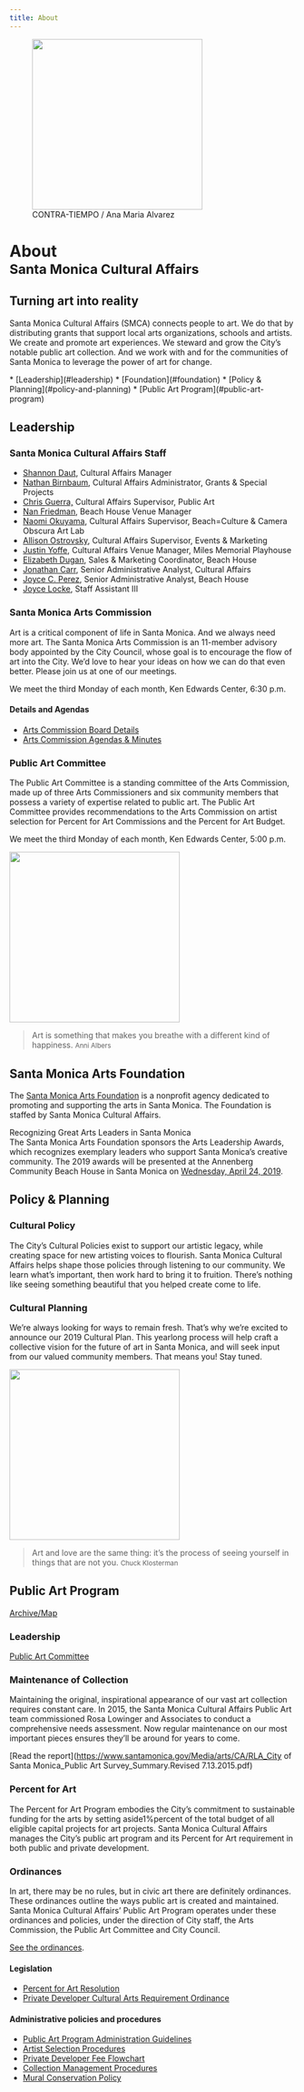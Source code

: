 ```yaml
---
title: About
---
```


<figure class="image">
  <img src="https://static-artsamo.digitalservice.la/uploads/wall.jpg" height="300" alt="" />
  <figcaption>CONTRA-TIEMPO / Ana Maria Alvarez</figcaption>
</figure>

About<br /><small>Santa Monica Cultural Affairs</small>
=============

## Turning art into reality

Santa Monica Cultural Affairs (SMCA) connects people to art. We do that by distributing grants that support local arts organizations, schools and artists. We create and promote art experiences. We steward and grow the City’s notable public art collection. And we work with and for the communities of Santa Monica to leverage the power of art for change.

<nav class="action" markdown="1">
*   [Leadership](#leadership)
*   [Foundation](#foundation)
*   [Policy & Planning](#policy-and-planning)
*   [Public Art Program](#public-art-program)
</nav>

Leadership
----------

### Santa Monica Cultural Affairs Staff

*   [Shannon Daut](mailto:shannon.daut@smgov.net), Cultural Affairs Manager
*   [Nathan Birnbaum](mailto:nathan.birnbaum@smgov.net), Cultural Affairs Administrator, Grants & Special Projects
*   [Chris Guerra,](mailto:chris.guerra@smgov.net) Cultural Affairs Supervisor, Public Art
*   [Nan Friedman](mailto:nan.friedman@smgov.net), Beach House Venue Manager
*   [Naomi Okuyama](mailto:naomi.okuyama@smgov.net), Cultural Affairs Supervisor, Beach=Culture & Camera Obscura Art Lab
*   [Allison Ostrovsky](mailto:allison.ostrovsky@smgov.net), Cultural Affairs Supervisor, Events & Marketing
*   [Justin Yoffe](mailto:justin.yoffe@smgov.net), Cultural Affairs Venue Manager, Miles Memorial Playhouse
*   [Elizabeth Dugan](mailto:elizabeth.dugan@smgov.net), Sales & Marketing Coordinator, Beach House
*   [Jonathan Carr](mailto:Jonathan.Carr@SMGOV.NET), Senior Administrative Analyst, Cultural Affairs
*   [Joyce C. Perez](mailto:joyce.perez@smgov.net), Senior Administrative Analyst, Beach House
*   [Joyce Locke](mailto:joyce.locke@smgov.net), Staff Assistant III

### Santa Monica Arts Commission

Art is a critical component of life in Santa Monica. And we always need more art. The Santa Monica Arts Commission is an 11-member advisory body appointed by the City Council, whose goal is to encourage the flow of art into the City. We’d love to hear your ideas on how we can do that even better. Please join us at one of our meetings.

We meet the third Monday of each month, Ken Edwards Center, 6:30 p.m.

#### Details and Agendas

*   [Arts Commission Board Details](https://www.smgov.net/departments/clerk/boards.aspx?id=53687092546)
*   [Arts Commission Agendas & Minutes](/arts-commission-agendas/)

### Public Art Committee

The Public Art Committee is a standing committee of the Arts Commission, made up of three Arts Commissioners and six community members that possess a variety of expertise related to public art. The Public Art Committee provides recommendations to the Arts Commission on artist selection for Percent for Art Commissions and the Percent for Art Budget.

We meet the third Monday of each month, Ken Edwards Center, 5:00 p.m.

<div class="image-quote">
  <span class="image">
    <img src="https://static-artsamo.digitalservice.la/uploads/The-Wonder-Room-2015---2-William-Short.jpg" height="300" alt="" />
  </span>
  <blockquote>
    <span>Art is something that makes you breathe with a different kind of happiness.</span>
    <small>Anni Albers</small>
  </blockquote>
</div>

Santa Monica Arts Foundation <a id="foundation"></a>
----------------------------

The [Santa Monica Arts Foundation](https://www.facebook.com/SantaMonicaArtsFoundation/) is a nonprofit agency dedicated to promoting and supporting the arts in Santa Monica. The Foundation is staffed by Santa Monica Cultural Affairs.

Recognizing Great Arts Leaders in Santa Monica  
The Santa Monica Arts Foundation sponsors the Arts Leadership Awards, which recognizes exemplary leaders who support Santa Monica’s creative community.  The 2019 awards will be presented at the Annenberg Community Beach House in Santa Monica on [Wednesday, April 24, 2019](https://www.eventbrite.com/e/2019-santa-monica-arts-foundation-arts-leadership-awards-ceremony-tickets-59739799348).

Policy & Planning <a id="policy-and-planning"></a>
-----------------

### Cultural Policy

The City’s Cultural Policies exist to support our artistic legacy, while creating space for new artisting voices to flourish. Santa Monica Cultural Affairs helps shape those policies through listening to our community. We learn what’s important, then work hard to bring it to fruition. There’s nothing like seeing something beautiful that you helped create come to life.

### Cultural Planning

We’re always looking for ways to remain fresh. That’s why we’re excited to announce our 2019 Cultural Plan. This yearlong process will help craft a collective vision for the future of art in Santa Monica, and will seek input from our valued community members. That means you! Stay tuned.

<div class="image-quote">
  <span class="image">
    <img src="https://static-artsamo.digitalservice.la/uploads/IMG_7837.jpg" height="300" alt="" />
  </span>
  <blockquote>
    <span>Art and love are the same thing: it’s the process of seeing yourself in things that are not you.</span>
    <small>Chuck Klosterman</small>
  </blockquote>
</div>

Public Art Program
------------------

[Archive/Map](/public-art/#map)

### Leadership

[Public Art Committee](#public-art-committee)

### Maintenance of Collection <a id="maintenance"></a>

Maintaining the original, inspirational appearance of our vast art collection requires constant care. In 2015, the Santa Monica Cultural Affairs Public Art team commissioned Rosa Lowinger and Associates to conduct a comprehensive needs assessment. Now regular maintenance on our most important pieces ensures they’ll be around for years to come.

[Read the report](https://www.santamonica.gov/Media/arts/CA/RLA_City of Santa Monica_Public Art Survey_Summary.Revised 7.13.2015.pdf)

### Percent for Art

The Percent for Art Program embodies the City’s commitment to sustainable funding for the arts by setting aside1%percent of the total budget of all eligible capital projects for art projects. Santa Monica Cultural Affairs manages the City’s public art program and its Percent for Art requirement in both public and private development. 

### Ordinances

In art, there may be no rules, but in civic art there are definitely ordinances. These ordinances outline the ways public art is created and maintained. Santa Monica Cultural Affairs’ Public Art Program operates under these ordinances and policies, under the direction of City staff, the Arts Commission, the Public Art Committee and City Council.

[See the ordinances](https://www.santamonica.gov/Media/arts/CA/Ord2212.pdf).

#### Legislation

*   [Percent for Art Resolution](https://www.smgov.net/uploadedFiles/Portals/Culture/Public_Art_Program/SM%20Percent%20for%20Art%20Resolution.PDF)
*   [Private Developer Cultural Arts Requirement Ordinance](http://www.qcode.us/codes/santamonica/view.php?topic=9-3-9_30&showAll=1&frames=on)

#### Administrative policies and procedures

*   [Public Art Program Administration Guidelines](https://www.smgov.net/uploadedFiles/Portals/Culture/Public_Art_Program/Admin%20Guidelines%20-%20Pub.%20Art%20Program.9-04.pdf)
*   [Artist Selection Procedures](https://www.smgov.net/uploadedFiles/Portals/Culture/Public_Art_Program/Artist%20Selection%20Procedures%20%209-04.pdf)
*   [Private Developer Fee Flowchart](https://www.smgov.net/uploadedFiles/Portals/Culture/Public_Art_Program/Private%20Developer%20Flow%20Chart.pdf )
*   [Collection Management Procedures](https://www.smgov.net/uploadedFiles/Portals/Culture/Public_Art_Program/Collect.Mgmt%20Proc.9-04.pdf )
*   [Mural Conservation Policy](https://www.smgov.net/uploadedFiles/Portals/Culture/Public_Art_Program/Mural%20Conservation%20Policy.pdf)


